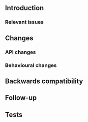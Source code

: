 ## Introduction
<!-- Explain existing problems or why this pull request is necessary -->

### Relevant issues
<!-- List relevant issues here -->
<!--

* Fixes #1
* Fixes #2

-->

## Changes
### API changes
<!-- Any additions to the API that should be documented in release notes? -->

### Behavioural changes
<!-- Any change in how the server behaves, or its performance? -->

## Backwards compatibility
<!-- Any possible backwards incompatible changes? How are they solved, or how can they be solved? -->

## Follow-up
<!-- Suggest any actions to be done before/after merging this pull request -->
<!--

Requires translations:

| Name | Value in en_US.ini |
| :--: | :---: |
| `foo.bar` | `Foo bar` |

-->

## Tests
<!--
Details should be provided of tests done. Simply saying "tested" or equivalent is not acceptable.

Attach scripts or actions to test this pull request, as well as the result
-->
